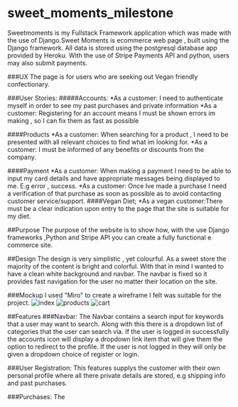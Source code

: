 # sweet_moments_milestone
Sweetmoments is my Fullstack Framework application which was made with the use of Django.Sweet Moments is ecommerce web page , built using the Django framework.
All data is stored using the postgresql database app provided by Heroku. With the use of Stripe Payments API and python, users may also submit payments. 


###UX
The page is for users who are seeking out Vegan friendly confectionary. 

###User Stories:
#####Accounts:
*As a customer: I need to authenticate myself in order to see my past purchases and private information
*As a customer: Registering for an account means I must be shown errors im making , so I can fix them as fast as possible

####Products
*As a customer: When searching for a product , I need to be presented with all relevant choices to find what im looking for. 
*As a customer: I must be informed of any benefits or discounts from the company. 

####Payment
*As a customer: When making a payment I need to be able to input my card details and have appropriate messages being displayed to me. E.g error , success.
*As a customer: Once Ive made a purchase I need a verification of that purchase as soon as possible as to avoid contacting customer service/support. 
####Vegan Diet;
*As a vegan customer:There must be a clear indication upon entry to the page that the site is suitable for my diet.

##Purpose
The purpose of the website is to show how, with the use Django frameworks ,Python and Stripe API you can create a fully functional e
commerce site.

##Design
The design is very simplistic , yet colourful. As a sweet store the majority of the content is bright and colorful. With that in mind I wanted to have a clean white background and navbar. 
The navbar is fixed so it provides fast navigation for the user no matter their location on the site. 

###Mockup
I used "Miro" to create a wireframe I felt was suitable for the project. 
![index](https://imgur.com/a/QXBeZK4)
![products](https://imgur.com/a/GPZkagS)
![cart](https://imgur.com/a/ZVVa9YH)

##Features
###Navbar:
The Navbar contains a search input for keywords that a user may want to search. Along with this there is a dropdown 
list of categories that the user can search via. If the user is logged in successfully the accounts icon will display a dropdown link item that will 
give them the option to redirect to the profile. If the user is not logged in they will only be given a dropdown choice of register or login. 

###User Registration:
This features supplys the customer with their own personal profile where all there private details are stored, e.g shipping info and past purchases. 

###Purchases: The 




